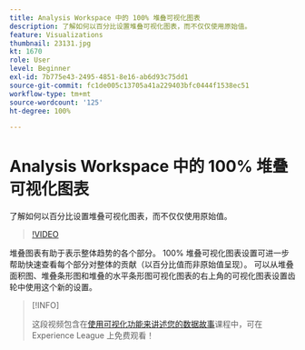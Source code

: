 ```yaml
---
title: Analysis Workspace 中的 100% 堆叠可视化图表
description: 了解如何以百分比设置堆叠可视化图表，而不仅仅使用原始值。
feature: Visualizations
thumbnail: 23131.jpg
kt: 1670
role: User
level: Beginner
exl-id: 7b775e43-2495-4851-8e16-ab6d93c75dd1
source-git-commit: fc1de005c13705a41a229403bfc0444f1538ec51
workflow-type: tm+mt
source-wordcount: '125'
ht-degree: 100%

---
```


# Analysis Workspace 中的 100% 堆叠可视化图表

了解如何以百分比设置堆叠可视化图表，而不仅仅使用原始值。

>[!VIDEO](https://video.tv.adobe.com/v/23131/?quality=12&learn=on)

堆叠图表有助于表示整体趋势的各个部分。 100% 堆叠可视化图表设置可进一步帮助快速查看每个部分对整体的贡献（以百分比值而非原始值呈现）。 可以从堆叠面积图、堆叠条形图和堆叠的水平条形图可视化图表的右上角的可视化图表设置齿轮中使用这个新的设置。

>[!INFO]
>
> 这段视频包含在[使用可视化功能来讲述您的数据故事](https://experienceleague.adobe.com/?recommended=Analytics-U-1-2021.1.visualizations)课程中，可在 Experience League 上免费观看！
